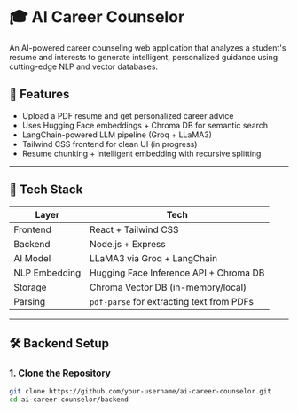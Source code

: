 # 🎓 AI Career Counselor

An AI-powered career counseling web application that analyzes a student's resume and interests to generate intelligent, personalized guidance using cutting-edge NLP and vector databases.

## 🚀 Features

- Upload a PDF resume and get personalized career advice
- Uses Hugging Face embeddings + Chroma DB for semantic search
- LangChain-powered LLM pipeline (Groq + LLaMA3)
- Tailwind CSS frontend for clean UI (in progress)
- Resume chunking + intelligent embedding with recursive splitting

---

## 🧠 Tech Stack

| Layer      | Tech                                           |
|------------|------------------------------------------------|
| Frontend   | React + Tailwind CSS                           |
| Backend    | Node.js + Express                              |
| AI Model   | LLaMA3 via Groq + LangChain                    |
| NLP Embedding | Hugging Face Inference API + Chroma DB      |
| Storage    | Chroma Vector DB (in-memory/local)             |
| Parsing    | `pdf-parse` for extracting text from PDFs      |

---

## 🛠️ Backend Setup

### 1. Clone the Repository

```bash
git clone https://github.com/your-username/ai-career-counselor.git
cd ai-career-counselor/backend
